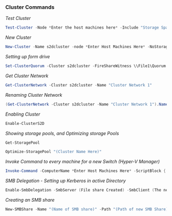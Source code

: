 ### Cluster Commands

*Test Cluster*

```Powershell
Test-Cluster -Node *Enter the host machines here* -Include "Storage Space Direct",Incentory,Network,"System Configuration"
```
*New Cluster*

```Powershell
New-Cluster -Name s2dcluster -node *Enter Host Machines Here* -NoStorage -StaticAddress 192.168.1.x
```
*Setting up form drive*

```Powershell
Set-ClusterQuorum -Cluster s2dcluster -FireShareWitness \\File1\Quorum
```

*Get Cluster Network*

```Powershell
Get-ClusterNetwork -Cluster s2dcluster -Name "Cluster Network 1"
```

*Renaming Cluster Network*

```Powershell
(Get-ClusterNetwork -Cluster s2dcluster -Name "Cluster Network 1").Name = "(Whatever Name You Choose)"
```

*Enabling Cluster*

```Powershell
Enable-ClusterS2D
```

*Showing storage pools, and Optimizing storage Pools*

```Powershell
Get-StoragePool

Optimize-StoragePool "(Cluster Name Here)"
```

*Invoke Command to every machine for a new Switch (Hyper-V Manager)*

```Powershell
Invoke-Command -ComputerName *Enter Host Machines Here* -ScriptBlock { New-VMSwitch -Name "Production" -NetAdaptorName ethernet0 -EnableEmbeddedteaming $True -AllowManagementOS $True }
```

*SMB Delegation - Setting up Kerberos in active Directory*

```Powershell
Enable-SmbDelegation -SmbServer (File share Created) -SmbClient (The new cluster)
```

*Creating an SMB share*

```Powershell
New-SMBShare -Name "(Name of SMB share)" -Path "(Path of new SMB Share)" -FullAccess "(Whoever you want to have access)"
```
